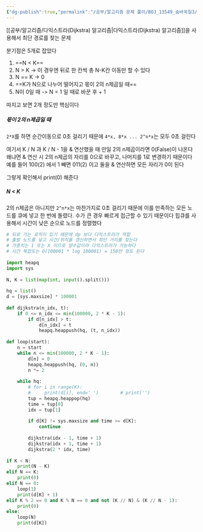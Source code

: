 ```yaml
---
{"dg-publish":true,"permalink":"/공부/알고리즘 문제 풀이/BOJ_13549_숨바꼭질3/","dgPassFrontmatter":true}
---
```



[[공부/알고리즘/다익스트라(Dijkstra) 알고리즘\|다익스트라(Dijkstra) 알고리즘]]을 사용해서 최단 경로를 찾는 문제

분기점은 5개로 잡았다
1) ==N < K==
2) N > K -> 이 경우엔 뒤로 한 칸씩 총 N-K칸 이동만 할 수 있다
3) N == K -> 0
4) ==K가 N으로 나누어 떨어지고 몫이 2의 n제곱일 때==
5) N이 0일 때 -> N = 1 일 때로 바꾼 후 + 1

따지고 보면 2개 정도만 핵심이다

##### 몫이 2의 n제곱일 때
`2*X`를 하면 순간이동으로 0초 걸리기 때문에 `4*x, 8*x ... 2^n*x`는 모두 0초 걸린다

여기서 K / N 과 K / N - 1을 & 연산했을 때 만일 2의 n제곱이라면 0(False)이 나온다
왜냐면 & 연산 시 2의 n제곱의 자리를 0으로 바꾸고, 나머지를 1로 변경하기 때문이다
예를 들어 100(2) 에서 1 빼면 011(2) 이고 둘을 & 연산하면 모든 자리가 0이 된다

그렇게 확인해서 print(0) 해준다

##### N < K
2의 n제곱은 아니지만 `2^n*x`는 마찬가지로 0초 걸리기 때문에 이를 만족하는 모든 노드를 큐에 넣고 한 번에 돌렸다. 수가 큰 경우 빠르게 접근할 수 있기 때문이다
힙큐를 사용해서 시간이 낮은 순으로 노드를 정렬했다

```python
# 뒤로 가는 로직이 있기 때문에 dp 보다 다익스트라가 적합  
# 출발 노드를 넣고 시간/위치를 갱신하면서 최단 거리를 찾는다  
# 가중치는 1 또는 X 이므로 양수값이라 다익스트라가 가능하다  
# 시간 복잡도는 O(100001 * log 100001) = 150만 정도 된다  
  
import heapq  
import sys  
  
N, K = list(map(int, input().split()))  
  
hq = list()  
d = [sys.maxsize] * 100001  
  
def dijkstra(n_idx, t):  
    if 0 <= n_idx <= min(100000, 2 * K - 1):  
        if d[n_idx] > t:  
            d[n_idx] = t  
            heapq.heappush(hq, (t, n_idx))  
  
def loop(start):  
    n = start  
    while n <= min(100000, 2 * K - 1):  
        d[n] = 0  
        heapq.heappush(hq, (0, n))  
        n *= 2  
  
    while hq:  
        # for i in range(K):  
        #     print(d[i], end=' ')        # print('')  
        tup = heapq.heappop(hq)  
        time = tup[0]  
        idx = tup[1]  
  
        if d[K] != sys.maxsize and time >= d[K]:  
            continue  
  
        dijkstra(idx - 1, time + 1)  
        dijkstra(idx + 1, time + 1)  
        dijkstra(2 * idx, time)  
  
if K < N:  
    print(N - K)  
elif N == K:  
    print(0)  
elif N == 0:  
    loop(1)  
    print(d[K] + 1)  
elif K % 2 == 0 and K % N == 0 and not (K // N) & (K // N - 1):  
    print(0)  
else:  
    loop(N)  
    print(d[K])
```